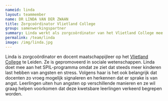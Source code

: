 ```yaml
---
nameid: linda
layout: teammember
name: DR LINDA VAN DER ZWAAN
title: Zorgcoördinator Vlietland College
group: samenwerkingspartner
summary: Linda werkt als zorgcoördinator van het Vlietland College mee aan het SPIL-programma
permalink: /team/linda
image: /img/linda.jpg
---
```


Linda is zorgcoördinator en docent maatschappijleer op het [Vlietland College](https://www.vlietlandcollege.nl/) te Leiden. Ze is gepromoveerd in sociale wetenschappen. Linda doet mee aan het SPIL-programma omdat ze ziet dat steeds meer kinderen last hebben van angsten en stress. Volgens haar is het ook belangrijk dat docenten zo vroeg mogelijk signaleren en herkennen dat er sprake is van angst. Leerlingen uiten hun angsten op verschillende manieren en ze wil graag helpen voorkomen dat deze kwetsbare leerlingen verkeerd begrepen worden.
